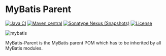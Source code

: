 MyBatis Parent
==============

[![Java CI](https://github.com/mybatis/parent/actions/workflows/ci.yaml/badge.svg)](https://github.com/mybatis/parent/actions/workflows/ci.yaml)
[![Maven central](https://maven-badges.herokuapp.com/maven-central/org.mybatis/mybatis-parent/badge.svg)](https://maven-badges.herokuapp.com/maven-central/org.mybatis/mybatis-parent)
[![Sonatype Nexus (Snapshots)](https://img.shields.io/nexus/s/https/oss.sonatype.org/org.mybatis/mybatis-parent.svg)](https://oss.sonatype.org/content/repositories/snapshots/org/mybatis/mybatis-parent/)
[![License](https://img.shields.io/:license-apache-brightgreen.svg)](https://www.apache.org/licenses/LICENSE-2.0.html)

![mybatis](http://www.mybatis.org/images/mybatis-logo.png)

MyBatis-Parent is the MyBatis parent POM which has to be inherited by all MyBatis modules.


